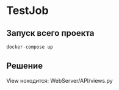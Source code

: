 # TestJob
## Запуск всего проекта
   ```python 
   docker-compose up
   ```

## Решение
   View ноходится: WebServer/API/views.py
